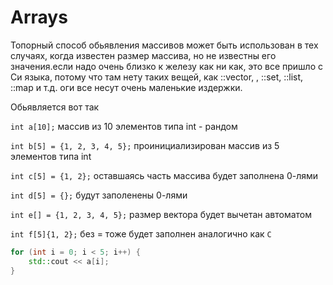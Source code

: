 # Arrays
Топорный способ обьявления массивов может быть использован в тех случаях, когда известен размер массива, но не известны его значения.если надо очень близко к железу
как ни как, это все пришло с Си языка, потому что там нету таких вещей, как ::vector, , ::set, ::list, ::map и т.д. оги все несут очень маленькие издержки.

Обьявляется вот так

`int a[10];` массив из 10 элементов типа int - рандом

`int b[5] = {1, 2, 3, 4, 5};` проинициализирован массив из 5 элементов типа int

`int c[5] = {1, 2};` оставшаясь часть массива будет заполнена 0-лями

`int d[5] = {};`  будут заполенены 0-лями

`int e[] = {1, 2, 3, 4, 5};`  размер вектора будет вычетан автоматом

`int f[5]{1, 2};`  без = тоже будет заполнен аналогично как `C`


```cpp
for (int i = 0; i < 5; i++) {
    std::cout << a[i];
}
```




